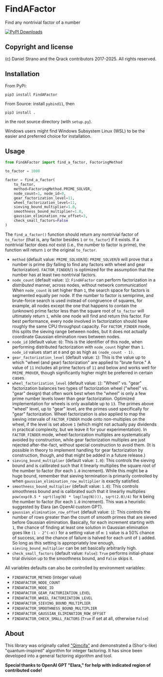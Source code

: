 # FindAFactor
Find any nontrivial factor of a number

[![PyPI Downloads](https://static.pepy.tech/badge/findafactor)](https://pepy.tech/projects/findafactor)

## Copyright and license
(c) Daniel Strano and the Qrack contributors 2017-2025. All rights reserved.

## Installation
From PyPi:
```
pip3 install FindAFactor
```

From Source: install `pybind11`, then
```
pip3 install .
```
in the root source directory (with `setup.py`).

Windows users might find Windows Subsystem Linux (WSL) to be the easier and preferred choice for installation.

## Usage

```py
from FindAFactor import find_a_factor, FactoringMethod

to_factor = 1000

factor = find_a_factor(
    to_factor,
    method=FactoringMethod.PRIME_SOLVER,
    node_count=1, node_id=0,
    gear_factorization_level=11,
    wheel_factorization_level=11,
    sieving_bound_multiplier=1.0,
    smoothness_bound_multiplier=1.0,
    gaussian_elimination_row_offset=3,
    check_small_factors=False
)
```

The `find_a_factor()` function should return any nontrivial factor of `to_factor` (that is, any factor besides `1` or `to_factor`) if it exists. If a nontrivial factor does _not_ exist (i.e., the number to factor is prime), the function will return `1` or the original `to_factor`.

- `method` (default value: `PRIME_SOLVER`/`0`): `PRIME_SOLVER`/`0` will prove that a number is prime (by failing to find any factors with wheel and gear factorization). `FACTOR_FINDER`/`1` is optimized for the assumption that the number has at least two nontrivial factors.
- `node_count` (default value: `1`): `FindAFactor` can perform factorization in a _distributed_ manner, across nodes, without network communication! When `node_count` is set higher than `1`, the search space for factors is segmented equally per node. If the number to factor is semiprime, and brute-force search is used instead of congruence of squares, for example, all nodes except the one that happens to contain the (unknown) prime factor less than the square root of `to_factor` will ultimately return `1`, while one node will find and return this factor. For best performance, every node involved in factorization should have roughly the same CPU throughput capacity. For `FACTOR_FINDER` mode, this splits the sieving range between nodes, but it does not actually coordinate Gaussian elimination rows between nodes.
- `node_id` (default value: `0`): This is the identifier of this node, when performing distributed factorization with `node_count` higher than `1`. `node_id` values start at `0` and go as high as `(node_count - 1)`.
- `gear_factorization_level` (default value: `1`): This is the value up to which "wheel (and gear) factorization" are applied to "brute force." A value of `11` includes all prime factors of `11` and below and works well for `PRIME_PROVER`, though significantly higher might be preferred in certain cases.
- `wheel_factorization_level` (default value: `1`): "Wheel" vs. "gear" factorization balances two types of factorization wheel ("wheel" vs. "gear" design) that often work best when the "wheel" is only a few prime number levels lower than gear factorization. Optimized implementation for wheels is only available up to `13`. The primes above "wheel" level, up to "gear" level, are the primes used specifically for "gear" factorization. Wheel factorization is also applied to map the sieving intervale of `FACTOR_FINDER` mode onto non-multiples on the wheel, if the level is set above `1` (which might not actually pay dividends in practical complexity, but we leave it for your experimentation). In `FACTOR_FINDER` mode, wheel factorization multiples are systematically avoided by construction, while gear factorization multiples are just rejected after-the-fact, without special construction to avoid them. (It is possible in theory to implement handling for gear factorization by construction, though, and that might be added in a future release.)
- `sieving_bound_multiplier` (default value: `1.0`): This controls the sieving bound and is calibrated such that it linearly multiplies the square root of the number to factor (for each `1.0` increment). While this might be a huge bound, remember that sieving termination is primarily controlled by when `gaussian_elimination_row_multiplier` is exactly satisfied.
- `smoothness_bound_multiplier` (default value: `1.0`): This controls smoothness bound and is calibrated such that it linearliy multiplies `pow(exp(0.5 * sqrt(log(N) * log(log(N)))), sqrt(2.0)/4)` for `N` being the number to factor (for each `1.0` increment). This was a heuristic suggested by Elara (an OpenAI custom GPT).
- `gaussian_elimination_row_offset` (default value: `1`): This controls the number of rows greater than the count of smooth primes that are sieved before Gaussian elimination. Basically, for each increment starting with `1`, the chance of finding at least one solution in Gaussian elimination goes like `(1 - 2^(-m))` for a setting value of `m`: `1` value is a 50% chance of success, and the chance of failure is halved for each unit of `1` added. So long as this setting is appropriately low enough, `sieving_bound_multiplier` can be set basically arbitrarily high.
- `check_small_factors` (default value: `False`): `True` performs initial-phase trial division up to the smoothness bound, and `False` skips it.

All variables defaults can also be controlled by environment variables:
- `FINDAFACTOR_METHOD` (integer value)
- `FINDAFACTOR_NODE_COUNT`
- `FINDAFACTOR_NODE_ID`
- `FINDAFACTOR_GEAR_FACTORIZATION_LEVEL`
- `FINDAFACTOR_WHEEL_FACTORIZATION_LEVEL`
- `FINDAFACTOR_SIEVING_BOUND_MULTIPLIER`
- `FINDAFACTOR_SMOOTHNESS_BOUND_MULTIPLIER`
- `FINDAFACTOR_GAUSSIAN_ELIMINATION_ROW_OFFSET`
- `FINDAFACTOR_CHECK_SMALL_FACTORS` (`True` if set at all, otherwise `False`)

## About 
This library was originally called ["Qimcifa"](https://github.com/vm6502q/qimcifa) and demonstrated a (Shor's-like) "quantum-inspired" algorithm for integer factoring. It has since been developed into a general factoring algorithm and tool.

**Special thanks to OpenAI GPT "Elara," for help with indicated region of contributed code!**
